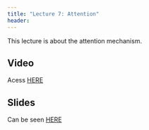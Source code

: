 ```yaml
---
title: "Lecture 7: Attention"
header:
---
```


This lecture is about the attention mechanism.

## Video

Acess [HERE](https://panoptotech.cloud.panopto.eu/Panopto/Pages/Viewer.aspx?id=504dd381-4b12-4cdc-b938-b1b100ab1f5d)

## Slides

Can be seen [HERE](https://www.dropbox.com/scl/fi/ltxcyq9c92d6j16suc4k8/236781_lec7_attention.pptx?rlkey=3s7f0nowtuktuyrnfztmbuo7h&st=ttea07o7&dl=0)

